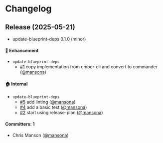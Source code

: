 # Changelog

## Release (2025-05-21)

* update-blueprint-deps 0.1.0 (minor)

#### :rocket: Enhancement
* `update-blueprint-deps`
  * [#1](https://github.com/ember-cli/update-blueprint-deps/pull/1) copy implementation from ember-cli and convert to commander ([@mansona](https://github.com/mansona))

#### :house: Internal
* `update-blueprint-deps`
  * [#5](https://github.com/ember-cli/update-blueprint-deps/pull/5) add linting ([@mansona](https://github.com/mansona))
  * [#4](https://github.com/ember-cli/update-blueprint-deps/pull/4) add a basic test ([@mansona](https://github.com/mansona))
  * [#2](https://github.com/ember-cli/update-blueprint-deps/pull/2) start using release-plan ([@mansona](https://github.com/mansona))

#### Committers: 1
- Chris Manson ([@mansona](https://github.com/mansona))
